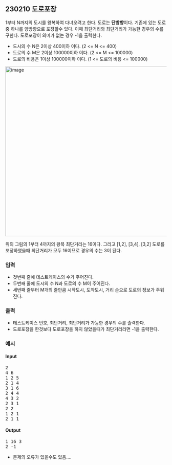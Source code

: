 ## 230210 도로포장

1부터 N까지의 도시를 왕복하여 다녀오려고 한다. 도로는 **단방향**이다.
기존에 있는 도로 중 하나를 양방향으로 포장할수 있다.
이때 최단거리와 최단거리가 가능한 경우의 수를 구한다. 
도로포장이 의미가 없는 경우 -1을 출력한다.

- 도시의 수 N은 2이상 400이하 이다. (2 <= N <= 400)
- 도로의 수 M은 2이상 100000이하 이다. (2 <= M <= 100000)
- 도로의 비용은 1이상 100000이하 이다. (1 <= 도로의 비용 <= 100000)

<img width="531" alt="image" src="https://user-images.githubusercontent.com/107563678/218262991-4d847b37-287a-41cf-ae0e-c48b7b64dd9d.png">

위의 그림의 1부터 4까지의 왕복 최단거리는 16이다. 
그리고 [1,2], [3,4], [3,2] 도로를 포장하였을때 최단거리가 모두 16이므로 경우의 수는 3이 된다.

### 입력
- 첫번째 줄에 테스트케이스의 수가 주어진다.
- 두번째 줄에 도시의 수 N과 도로의 수 M이 주어진다.
- 세번째 줄부터 M개의 줄만큼 시작도시, 도착도시, 거리 순으로 도로의 정보가 주워진다.

### 출력
- 테스트케이스 번호, 최단거리, 최단거리가 가능한 경우의 수를 출력한다.
- 도로포장을 한것보다 도로포장을 하지 않았을때가 최단거리라면 -1을 출력한다.

### 예시
#### Input
<pre>
2
4 6
1 2 5
2 1 4
3 1 6
2 4 4
4 3 2
2 3 1
2 2
1 2 1
2 1 1
</pre>
#### Output
<pre>
1 16 3
2 -1
</pre>

* 문제의 오류가 있을수도 있음....
